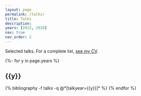 ```yaml
---
layout: page
permalink: /talks/
title: Talks
description:
years: [2022, 2020]
nav: true
nav_order: 2
---
```

<!-- _pages/talks.md -->

Selected talks.
For a complete list, [see my CV](/assets/pdf/cv.pdf).
<div class="publications">

{%- for y in page.years %}
  <h2 class="year">{{y}}</h2>
  {% bibliography -f talks -q @*[talkyear={{y}}]* %}
{% endfor %}

</div>
